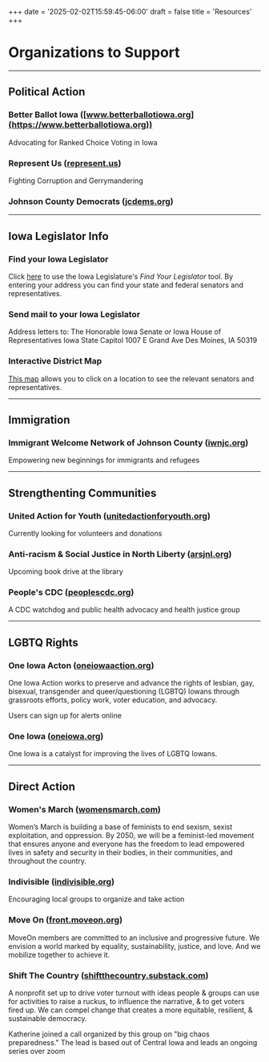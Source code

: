 +++
date = '2025-02-02T15:59:45-06:00'
draft = false
title = 'Resources'
+++

# Organizations to Support

---
## Political Action
### Better Ballot Iowa ([www.betterballotiowa.org](https://www.betterballotiowa.org))
Advocating for Ranked Choice Voting in Iowa

### Represent Us ([represent.us](https://represent.us))
Fighting Corruption and Gerrymandering

### Johnson County Democrats ([jcdems.org](https://jcdems.org))

---
## Iowa Legislator Info
### Find your Iowa Legislator
Click [here](https://www.legis.iowa.gov/legislators/find) to use the Iowa Legislature's _Find Your Legislator_ tool.  By entering your address you can find your state and federal senators and representatives.

### Send mail to your Iowa Legislator
Address letters to:
The Honorable <insert name>
Iowa Senate _or_ Iowa House of Representatives
Iowa State Capitol
1007 E Grand Ave
Des Moines, IA 50319

### Interactive District Map
[This map](https://iowa-legis.maps.arcgis.com/apps/instant/lookup/index.html?appid=28fae60ae9ec4718b1c7ced53294590c) allows you to click on a location to see the relevant senators and representatives.

---
## Immigration
### Immigrant Welcome Network of Johnson County ([iwnjc.org](https://iwnjc.org))
Empowering new beginnings for immigrants and refugees

---
## Strengthenting Communities
### United Action for Youth ([unitedactionforyouth.org](https://unitedactionforyouth.org))
Currently looking for volunteers and donations

### Anti-racism & Social Justice in North Liberty ([arsjnl.org](https://arsjnl.org)) 
Upcoming book drive at the library

### People's CDC ([peoplescdc.org](https://peoplescdc.org))
A CDC watchdog and public health advocacy and health justice group

---
## LGBTQ Rights
### One Iowa Acton ([oneiowaaction.org](https://oneiowaaction.org))
One Iowa Action works to preserve and advance the rights of lesbian, gay, bisexual, transgender and queer/questioning (LGBTQ) Iowans through grassroots efforts, policy work, voter education, and advocacy.

Users can sign up for alerts online

### One Iowa ([oneiowa.org](https://oneiowa.org))
One Iowa is a catalyst for improving the lives of LGBTQ Iowans.


---
## Direct Action 
### Women's March ([womensmarch.com](https://womensmarch.com))
Women’s March is building a base of feminists to end sexism, sexist exploitation, and oppression. By 2050, we will be a feminist-led movement that ensures anyone and everyone has the freedom to lead empowered lives in safety and security in their bodies, in their communities, and throughout the country.

### Indivisible ([indivisible.org](https://indivisible.org))
Encouraging local groups to organize and take action

### Move On ([front.moveon.org](https://front.moveon.org))
MoveOn members are committed to an inclusive and progressive future. We envision a world marked by equality, sustainability, justice, and love. And we mobilize together to achieve it.

### Shift The Country ([shiftthecountry.substack.com](https://shiftthecountry.substack.com))
A nonprofit set up to drive voter turnout with ideas people & groups can use for activities to raise a ruckus, to influence the narrative, & to get voters fired up. We can compel change that creates a more equitable, resilient, & sustainable democracy.

Katherine joined a call organized by this group on "big chaos preparedness."  The lead is based out of Central Iowa and leads an ongoing series over zoom